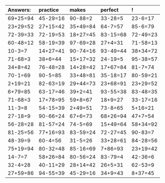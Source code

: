 | Answers: | practice | makes | perfect | ! |
| :--- | :--- | :--- | :--- | :--- |
| 69+25=94 | 45-29=16 | 90-88=2 | 33-28=5 | 23-6=17 | 
| 23+29=52 | 27+15=42 | 35+49=84 | 64-7=57 | 85-6=79 | 
| 72-39=33 | 72-19=53 | 18+27=45 | 83-15=68 | 72-49=23 | 
| 60-48=12 | 58-19=39 | 97-69=28 | 27+4=31 | 71-58=13 | 
| 10-3=7 | 14+27=41 | 90-74=16 | 93-49=44 | 38+34=72 | 
| 71-68=3 | 38+6=44 | 15+17=32 | 24-19=5 | 95-38=57 | 
| 34+8=42 | 76-48=28 | 14+28=42 | 17+67=84 | 81-7=74 | 
| 70-1=69 | 90-5=85 | 33+48=81 | 35-18=17 | 80-59=21 | 
| 2+19=21 | 82-63=19 | 29+44=73 | 23+68=91 | 23+29=52 | 
| 6+79=85 | 63-17=46 | 39+2=41 | 93-55=38 | 83-48=35 | 
| 71-68=3 | 17+78=95 | 59+8=67 | 18+9=27 | 33-17=16 | 
| 11-3=8 | 54-15=39 | 2+49=51 | 73-8=65 | 5+16=21 | 
| 27-18=9 | 90-66=24 | 67+6=73 | 68+26=94 | 47+7=54 | 
| 56-28=28 | 81-57=24 | 74-5=69 | 15+49=64 | 58+34=92 | 
| 81-25=56 | 77+16=93 | 83-59=24 | 72-27=45 | 90-83=7 | 
| 48-39=9 | 60-4=56 | 31-5=26 | 33+28=61 | 84-28=56 | 
| 75+19=94 | 80-32=48 | 85-16=69 | 7+86=93 | 23+19=42 | 
| 14-7=7 | 58+26=84 | 80-56=24 | 83-79=4 | 42-36=6 | 
| 32-4=28 | 40-11=29 | 28+14=42 | 26+5=31 | 62-53=9 | 
| 27+59=86 | 94-55=39 | 45-29=16 | 34+9=43 | 8+37=45 | 
